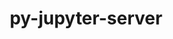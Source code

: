 ---
title: "py-jupyter-server"
layout: cache
categories: [package, v0.22.0]
meta: {"versions": ["1.21.0", "2.6.0"], "compilers": ["gcc@=11.1.0", "gcc@=11.4.0", "gcc@=9.4.0", "oneapi@=2024.0.0"], "oss": ["ubuntu20.04", "ubuntu22.04"], "platforms": ["linux"], "targets": ["neoverse_v1", "neoverse_v2", "ppc64le", "x86_64_v3"], "stacks": ["data-vis-sdk", "e4s", "e4s-neoverse-v2", "e4s-neoverse_v1", "e4s-oneapi", "e4s-power", "root"], "num_specs": 23, "num_specs_by_stack": {"root": 23, "e4s-power": 4, "data-vis-sdk": 2, "e4s-neoverse_v1": 4, "e4s-neoverse-v2": 4, "e4s": 5, "e4s-oneapi": 4}}
spec_details: [{"hash": "2n36dwwb6l7hdsssle56inyr4e3wknqj", "compiler": "gcc@=9.4.0", "versions": ["1.21.0"], "os": "ubuntu20.04", "platform": "linux", "target": "ppc64le", "variants": ["build_system=python_pip", "patches=0430f63", "~typescript"], "stacks": ["root", "e4s-power"], "size": "-", "tarball": "https://binaries.spack.io/releases/v0.22.0/build_cache/linux-ubuntu20.04-ppc64le/gcc-9.4.0/py-jupyter-server-1.21.0/linux-ubuntu20.04-ppc64le-gcc-9.4.0-py-jupyter-server-1.21.0-2n36dwwb6l7hdsssle56inyr4e3wknqj.spack"}, {"hash": "7zkvgfrmkfgyicjymnk2nbuodhvqf23t", "compiler": "gcc@=9.4.0", "versions": ["2.6.0"], "os": "ubuntu20.04", "platform": "linux", "target": "ppc64le", "variants": ["build_system=python_pip"], "stacks": ["root", "e4s-power"], "size": "-", "tarball": "https://binaries.spack.io/releases/v0.22.0/build_cache/linux-ubuntu20.04-ppc64le/gcc-9.4.0/py-jupyter-server-2.6.0/linux-ubuntu20.04-ppc64le-gcc-9.4.0-py-jupyter-server-2.6.0-7zkvgfrmkfgyicjymnk2nbuodhvqf23t.spack"}, {"hash": "2ejoxsvh43yz57lb2sfbzksocnch5ngq", "compiler": "gcc@=9.4.0", "versions": ["1.21.0"], "os": "ubuntu20.04", "platform": "linux", "target": "ppc64le", "variants": ["build_system=python_pip", "patches=0430f63", "~typescript"], "stacks": ["root", "e4s-power"], "size": "-", "tarball": "https://binaries.spack.io/releases/v0.22.0/build_cache/linux-ubuntu20.04-ppc64le/gcc-9.4.0/py-jupyter-server-1.21.0/linux-ubuntu20.04-ppc64le-gcc-9.4.0-py-jupyter-server-1.21.0-2ejoxsvh43yz57lb2sfbzksocnch5ngq.spack"}, {"hash": "ehhcinzpogyn72vfvlx22b2fvqgt6l3b", "compiler": "gcc@=9.4.0", "versions": ["2.6.0"], "os": "ubuntu20.04", "platform": "linux", "target": "ppc64le", "variants": ["build_system=python_pip"], "stacks": ["root", "e4s-power"], "size": "-", "tarball": "https://binaries.spack.io/releases/v0.22.0/build_cache/linux-ubuntu20.04-ppc64le/gcc-9.4.0/py-jupyter-server-2.6.0/linux-ubuntu20.04-ppc64le-gcc-9.4.0-py-jupyter-server-2.6.0-ehhcinzpogyn72vfvlx22b2fvqgt6l3b.spack"}, {"hash": "w3ffxwlgaxykvebr77ezizaxkr2dvm6l", "compiler": "gcc@=11.1.0", "versions": ["1.21.0"], "os": "ubuntu20.04", "platform": "linux", "target": "x86_64_v3", "variants": ["build_system=python_pip", "patches=0430f63", "~typescript"], "stacks": ["root", "data-vis-sdk"], "size": "-", "tarball": "https://binaries.spack.io/releases/v0.22.0/build_cache/linux-ubuntu20.04-x86_64_v3/gcc-11.1.0/py-jupyter-server-1.21.0/linux-ubuntu20.04-x86_64_v3-gcc-11.1.0-py-jupyter-server-1.21.0-w3ffxwlgaxykvebr77ezizaxkr2dvm6l.spack"}, {"hash": "inegmbccdnabihfpbgsylf56djckwonl", "compiler": "gcc@=11.1.0", "versions": ["2.6.0"], "os": "ubuntu20.04", "platform": "linux", "target": "x86_64_v3", "variants": ["build_system=python_pip"], "stacks": ["root", "data-vis-sdk"], "size": "-", "tarball": "https://binaries.spack.io/releases/v0.22.0/build_cache/linux-ubuntu20.04-x86_64_v3/gcc-11.1.0/py-jupyter-server-2.6.0/linux-ubuntu20.04-x86_64_v3-gcc-11.1.0-py-jupyter-server-2.6.0-inegmbccdnabihfpbgsylf56djckwonl.spack"}, {"hash": "b55murmaxg5vttc34raufwdlsbzmoi32", "compiler": "gcc@=11.4.0", "versions": ["2.6.0"], "os": "ubuntu22.04", "platform": "linux", "target": "neoverse_v1", "variants": ["build_system=python_pip"], "stacks": ["root", "e4s-neoverse_v1"], "size": "-", "tarball": "https://binaries.spack.io/releases/v0.22.0/build_cache/linux-ubuntu22.04-neoverse_v1/gcc-11.4.0/py-jupyter-server-2.6.0/linux-ubuntu22.04-neoverse_v1-gcc-11.4.0-py-jupyter-server-2.6.0-b55murmaxg5vttc34raufwdlsbzmoi32.spack"}, {"hash": "bmumfepn5bw6jpmwxdpjmhmmkp3dyqas", "compiler": "gcc@=11.4.0", "versions": ["1.21.0"], "os": "ubuntu22.04", "platform": "linux", "target": "neoverse_v1", "variants": ["build_system=python_pip", "patches=0430f63", "~typescript"], "stacks": ["root", "e4s-neoverse_v1"], "size": "-", "tarball": "https://binaries.spack.io/releases/v0.22.0/build_cache/linux-ubuntu22.04-neoverse_v1/gcc-11.4.0/py-jupyter-server-1.21.0/linux-ubuntu22.04-neoverse_v1-gcc-11.4.0-py-jupyter-server-1.21.0-bmumfepn5bw6jpmwxdpjmhmmkp3dyqas.spack"}, {"hash": "v7d36vhldigq4rrko5alfgmn4clk7lyx", "compiler": "gcc@=11.4.0", "versions": ["2.6.0"], "os": "ubuntu22.04", "platform": "linux", "target": "neoverse_v1", "variants": ["build_system=python_pip"], "stacks": ["root", "e4s-neoverse_v1"], "size": "-", "tarball": "https://binaries.spack.io/releases/v0.22.0/build_cache/linux-ubuntu22.04-neoverse_v1/gcc-11.4.0/py-jupyter-server-2.6.0/linux-ubuntu22.04-neoverse_v1-gcc-11.4.0-py-jupyter-server-2.6.0-v7d36vhldigq4rrko5alfgmn4clk7lyx.spack"}, {"hash": "gtlfi34oh2hmbjpk5s3npptd5vpx3svl", "compiler": "gcc@=11.4.0", "versions": ["1.21.0"], "os": "ubuntu22.04", "platform": "linux", "target": "neoverse_v1", "variants": ["build_system=python_pip", "patches=0430f63", "~typescript"], "stacks": ["root", "e4s-neoverse_v1"], "size": "-", "tarball": "https://binaries.spack.io/releases/v0.22.0/build_cache/linux-ubuntu22.04-neoverse_v1/gcc-11.4.0/py-jupyter-server-1.21.0/linux-ubuntu22.04-neoverse_v1-gcc-11.4.0-py-jupyter-server-1.21.0-gtlfi34oh2hmbjpk5s3npptd5vpx3svl.spack"}, {"hash": "uofqejw5kftwbvpwd455ts4m5dbtx5sp", "compiler": "gcc@=11.4.0", "versions": ["1.21.0"], "os": "ubuntu22.04", "platform": "linux", "target": "neoverse_v2", "variants": ["build_system=python_pip", "patches=0430f63", "~typescript"], "stacks": ["e4s-neoverse-v2", "root"], "size": "-", "tarball": "https://binaries.spack.io/releases/v0.22.0/build_cache/linux-ubuntu22.04-neoverse_v2/gcc-11.4.0/py-jupyter-server-1.21.0/linux-ubuntu22.04-neoverse_v2-gcc-11.4.0-py-jupyter-server-1.21.0-uofqejw5kftwbvpwd455ts4m5dbtx5sp.spack"}, {"hash": "khtj27zdm3oh54jyf7ouit7h4yesorzf", "compiler": "gcc@=11.4.0", "versions": ["2.6.0"], "os": "ubuntu22.04", "platform": "linux", "target": "neoverse_v2", "variants": ["build_system=python_pip"], "stacks": ["e4s-neoverse-v2", "root"], "size": "-", "tarball": "https://binaries.spack.io/releases/v0.22.0/build_cache/linux-ubuntu22.04-neoverse_v2/gcc-11.4.0/py-jupyter-server-2.6.0/linux-ubuntu22.04-neoverse_v2-gcc-11.4.0-py-jupyter-server-2.6.0-khtj27zdm3oh54jyf7ouit7h4yesorzf.spack"}, {"hash": "hx3kqu65adwvnifx7lk5w756wjkjyi32", "compiler": "gcc@=11.4.0", "versions": ["1.21.0"], "os": "ubuntu22.04", "platform": "linux", "target": "neoverse_v2", "variants": ["build_system=python_pip", "patches=0430f63", "~typescript"], "stacks": ["e4s-neoverse-v2", "root"], "size": "-", "tarball": "https://binaries.spack.io/releases/v0.22.0/build_cache/linux-ubuntu22.04-neoverse_v2/gcc-11.4.0/py-jupyter-server-1.21.0/linux-ubuntu22.04-neoverse_v2-gcc-11.4.0-py-jupyter-server-1.21.0-hx3kqu65adwvnifx7lk5w756wjkjyi32.spack"}, {"hash": "5baexdlgu34wah2aegasoohadlddmmu6", "compiler": "gcc@=11.4.0", "versions": ["2.6.0"], "os": "ubuntu22.04", "platform": "linux", "target": "neoverse_v2", "variants": ["build_system=python_pip"], "stacks": ["e4s-neoverse-v2", "root"], "size": "-", "tarball": "https://binaries.spack.io/releases/v0.22.0/build_cache/linux-ubuntu22.04-neoverse_v2/gcc-11.4.0/py-jupyter-server-2.6.0/linux-ubuntu22.04-neoverse_v2-gcc-11.4.0-py-jupyter-server-2.6.0-5baexdlgu34wah2aegasoohadlddmmu6.spack"}, {"hash": "xofjwx5ziqtqrpm5gsxds75u4fwcgnrs", "compiler": "gcc@=11.4.0", "versions": ["1.21.0"], "os": "ubuntu22.04", "platform": "linux", "target": "x86_64_v3", "variants": ["build_system=python_pip", "patches=0430f63", "~typescript"], "stacks": ["root", "e4s"], "size": "-", "tarball": "https://binaries.spack.io/releases/v0.22.0/build_cache/linux-ubuntu22.04-x86_64_v3/gcc-11.4.0/py-jupyter-server-1.21.0/linux-ubuntu22.04-x86_64_v3-gcc-11.4.0-py-jupyter-server-1.21.0-xofjwx5ziqtqrpm5gsxds75u4fwcgnrs.spack"}, {"hash": "pqrhzvxglr24z6ccz3edq2frdds2vlr6", "compiler": "gcc@=11.4.0", "versions": ["1.21.0"], "os": "ubuntu22.04", "platform": "linux", "target": "x86_64_v3", "variants": ["build_system=python_pip", "patches=0430f63", "~typescript"], "stacks": ["root", "e4s"], "size": "-", "tarball": "https://binaries.spack.io/releases/v0.22.0/build_cache/linux-ubuntu22.04-x86_64_v3/gcc-11.4.0/py-jupyter-server-1.21.0/linux-ubuntu22.04-x86_64_v3-gcc-11.4.0-py-jupyter-server-1.21.0-pqrhzvxglr24z6ccz3edq2frdds2vlr6.spack"}, {"hash": "26ci4pdmdtketuifrjfote7vcwaw2s45", "compiler": "gcc@=11.4.0", "versions": ["2.6.0"], "os": "ubuntu22.04", "platform": "linux", "target": "x86_64_v3", "variants": ["build_system=python_pip"], "stacks": ["root", "e4s"], "size": "-", "tarball": "https://binaries.spack.io/releases/v0.22.0/build_cache/linux-ubuntu22.04-x86_64_v3/gcc-11.4.0/py-jupyter-server-2.6.0/linux-ubuntu22.04-x86_64_v3-gcc-11.4.0-py-jupyter-server-2.6.0-26ci4pdmdtketuifrjfote7vcwaw2s45.spack"}, {"hash": "hae33xtaec572rnncslucrmjwevqzrlp", "compiler": "gcc@=11.4.0", "versions": ["1.21.0"], "os": "ubuntu22.04", "platform": "linux", "target": "x86_64_v3", "variants": ["build_system=python_pip", "patches=0430f63", "~typescript"], "stacks": ["root", "e4s"], "size": "-", "tarball": "https://binaries.spack.io/releases/v0.22.0/build_cache/linux-ubuntu22.04-x86_64_v3/gcc-11.4.0/py-jupyter-server-1.21.0/linux-ubuntu22.04-x86_64_v3-gcc-11.4.0-py-jupyter-server-1.21.0-hae33xtaec572rnncslucrmjwevqzrlp.spack"}, {"hash": "ilbxbz23yodcxarnukofei54ser2n3uk", "compiler": "gcc@=11.4.0", "versions": ["2.6.0"], "os": "ubuntu22.04", "platform": "linux", "target": "x86_64_v3", "variants": ["build_system=python_pip"], "stacks": ["root", "e4s"], "size": "-", "tarball": "https://binaries.spack.io/releases/v0.22.0/build_cache/linux-ubuntu22.04-x86_64_v3/gcc-11.4.0/py-jupyter-server-2.6.0/linux-ubuntu22.04-x86_64_v3-gcc-11.4.0-py-jupyter-server-2.6.0-ilbxbz23yodcxarnukofei54ser2n3uk.spack"}, {"hash": "fk2gknbvznup776j3w2spfxkiskrvf5c", "compiler": "oneapi@=2024.0.0", "versions": ["1.21.0"], "os": "ubuntu22.04", "platform": "linux", "target": "x86_64_v3", "variants": ["build_system=python_pip", "patches=0430f63", "~typescript"], "stacks": ["root", "e4s-oneapi"], "size": "-", "tarball": "https://binaries.spack.io/releases/v0.22.0/build_cache/linux-ubuntu22.04-x86_64_v3/oneapi-2024.0.0/py-jupyter-server-1.21.0/linux-ubuntu22.04-x86_64_v3-oneapi-2024.0.0-py-jupyter-server-1.21.0-fk2gknbvznup776j3w2spfxkiskrvf5c.spack"}, {"hash": "t2xs7vlirqcqs22bnxyv4eyhe7facr3f", "compiler": "oneapi@=2024.0.0", "versions": ["2.6.0"], "os": "ubuntu22.04", "platform": "linux", "target": "x86_64_v3", "variants": ["build_system=python_pip"], "stacks": ["root", "e4s-oneapi"], "size": "-", "tarball": "https://binaries.spack.io/releases/v0.22.0/build_cache/linux-ubuntu22.04-x86_64_v3/oneapi-2024.0.0/py-jupyter-server-2.6.0/linux-ubuntu22.04-x86_64_v3-oneapi-2024.0.0-py-jupyter-server-2.6.0-t2xs7vlirqcqs22bnxyv4eyhe7facr3f.spack"}, {"hash": "ubklaq2c52bes66l7432tmkngpi6eyuc", "compiler": "oneapi@=2024.0.0", "versions": ["2.6.0"], "os": "ubuntu22.04", "platform": "linux", "target": "x86_64_v3", "variants": ["build_system=python_pip"], "stacks": ["root", "e4s-oneapi"], "size": "-", "tarball": "https://binaries.spack.io/releases/v0.22.0/build_cache/linux-ubuntu22.04-x86_64_v3/oneapi-2024.0.0/py-jupyter-server-2.6.0/linux-ubuntu22.04-x86_64_v3-oneapi-2024.0.0-py-jupyter-server-2.6.0-ubklaq2c52bes66l7432tmkngpi6eyuc.spack"}, {"hash": "zc2d2ztejxrze7ph2ik55m7yi3q3lfg6", "compiler": "oneapi@=2024.0.0", "versions": ["1.21.0"], "os": "ubuntu22.04", "platform": "linux", "target": "x86_64_v3", "variants": ["build_system=python_pip", "patches=0430f63", "~typescript"], "stacks": ["root", "e4s-oneapi"], "size": "-", "tarball": "https://binaries.spack.io/releases/v0.22.0/build_cache/linux-ubuntu22.04-x86_64_v3/oneapi-2024.0.0/py-jupyter-server-1.21.0/linux-ubuntu22.04-x86_64_v3-oneapi-2024.0.0-py-jupyter-server-1.21.0-zc2d2ztejxrze7ph2ik55m7yi3q3lfg6.spack"}]
---